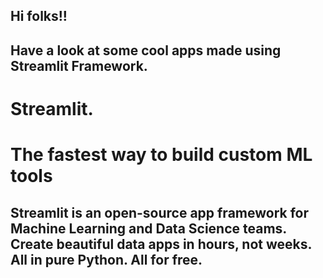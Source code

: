 ## Hi folks!!
## Have a look at some cool apps made using Streamlit Framework.

# Streamlit.
# The fastest way to build custom ML tools

## Streamlit is an open-source app framework for Machine Learning and Data Science teams. Create beautiful data apps in hours, not weeks. All in pure Python. All for free.
